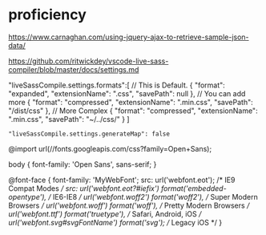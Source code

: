 # proficiency

https://www.carnaghan.com/using-jquery-ajax-to-retrieve-sample-json-data/

https://github.com/ritwickdey/vscode-live-sass-compiler/blob/master/docs/settings.md

"liveSassCompile.settings.formats":[
        // This is Default.
        {
            "format": "expanded",
            "extensionName": ".css",
            "savePath": null
        },
        // You can add more
        {
            "format": "compressed",
            "extensionName": ".min.css",
            "savePath": "/dist/css"
        },
        // More Complex
        {
            "format": "compressed",
            "extensionName": ".min.css",
            "savePath": "~/../css/"
        }
    ]
    
    "liveSassCompile.settings.generateMap": false


@import url(//fonts.googleapis.com/css?family=Open+Sans);

body {
  font-family: 'Open Sans', sans-serif;
}

@font-face {
  font-family: 'MyWebFont';
  src: url('webfont.eot'); /* IE9 Compat Modes */
  src: url('webfont.eot?#iefix') format('embedded-opentype'), /* IE6-IE8 */
       url('webfont.woff2') format('woff2'), /* Super Modern Browsers */
       url('webfont.woff') format('woff'), /* Pretty Modern Browsers */
       url('webfont.ttf')  format('truetype'), /* Safari, Android, iOS */
       url('webfont.svg#svgFontName') format('svg'); /* Legacy iOS */
}
